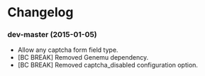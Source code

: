 Changelog
=========

### dev-master (2015-01-05)

* Allow any captcha form field type.
* [BC BREAK] Removed Genemu dependency.
* [BC BREAK] Removed captcha_disabled configuration option.
